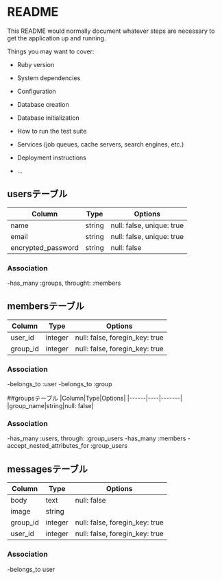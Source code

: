 # README

This README would normally document whatever steps are necessary to get the
application up and running.

Things you may want to cover:

* Ruby version

* System dependencies

* Configuration

* Database creation

* Database initialization

* How to run the test suite

* Services (job queues, cache servers, search engines, etc.)

* Deployment instructions

* ...

## usersテーブル
|Column|Type|Options|
|------|----|-------|
|name|string|null: false, unique: true|
|email|string|null: false, unique: true|
|encrypted_password|string|null: false|

### Association
-has_many :groups, throught: :members


## membersテーブル
|Column|Type|Options|
|------|----|-------|
|user_id|integer|null: false, foregin_key: true|
|group_id|integer|null: false, foregin_key: true|

### Association
-belongs_to :user
-belongs_to :group


##groupsテーブル
|Column|Type|Options|
|------|----|-------|
|group_name|string|null: false|

### Association
-has_many :users, through: :group_users
-has_many :members
-accept_nested_attributes_for :group_users

## messagesテーブル
|Column|Type|Options|
|------|----|-------|
|body|text|null: false|
|image|string|
|group_id|integer|null: false, foregin_key: true|
|user_id|integer|null: false, foregin_key: true|

### Association
-belongs_to user


